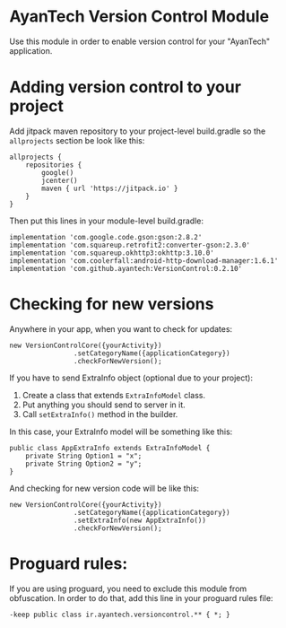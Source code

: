 # AyanTech Version Control Module

Use this module in order to enable version control for your "AyanTech" application.

# Adding version control to your project

Add jitpack maven repository to your project-level build.gradle so the `allprojects` section be look like this:
```
allprojects {
    repositories {
        google()
        jcenter()
        maven { url 'https://jitpack.io' }
    }
}
```
Then put this lines in your module-level build.gradle:
```
implementation 'com.google.code.gson:gson:2.8.2'
implementation 'com.squareup.retrofit2:converter-gson:2.3.0'
implementation 'com.squareup.okhttp3:okhttp:3.10.0'
implementation 'com.coolerfall:android-http-download-manager:1.6.1'
implementation 'com.github.ayantech:VersionControl:0.2.10'
```

# Checking for new versions

Anywhere in your app, when you want to check for updates:
```
new VersionControlCore({yourActivity})
                .setCategoryName({applicationCategory})
                .checkForNewVersion();
```

If you have to send ExtraInfo object (optional due to your project):
1. Create a class that extends `ExtraInfoModel` class.
2. Put anything you should send to server in it.
3. Call `setExtraInfo()` method in the builder.

In this case, your ExtraInfo model will be something like this:
```
public class AppExtraInfo extends ExtraInfoModel {
    private String Option1 = "x";
    private String Option2 = "y";
}
```

And checking for new version code will be like this:
```
new VersionControlCore({yourActivity})
                .setCategoryName({applicationCategory})
                .setExtraInfo(new AppExtraInfo())
                .checkForNewVersion();
```

# Proguard rules:
If you are using proguard, you need to exclude this module from obfuscation. In order to do that, add this line in your proguard rules file:

```
-keep public class ir.ayantech.versioncontrol.** { *; }
```
